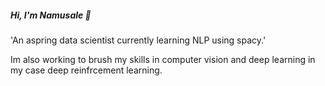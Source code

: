 ##### Hi, I'm Namusale 👋


 

 'An aspring data scientist currently learning NLP using spacy.'

 Im also working to brush my skills in computer vision and deep learning in my case deep reinfrcement learning.
 



<!--
**namusale/namusale** is a ✨ _special_ ✨ repository because its `README.md` (this file) appears on your GitHub profile.

Here are some ideas to get you started:

- 🔭 I’m currently working on ...
- 🌱 I’m currently learning ...
- 👯 I’m looking to collaborate on ...
- 🤔 I’m looking for help with ...
- 💬 Ask me about ...
- 📫 How to reach me: ...
- 😄 Pronouns: ...
- ⚡ Fun fact: ...
-->
